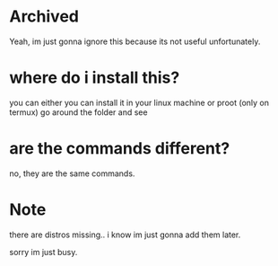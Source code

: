 # Archived

Yeah, im just gonna ignore this because its not useful unfortunately.


# where do i install this?

you can either you can install it in your linux machine or proot (only on termux)
go around the folder and see

# are the commands different?

no, they are the same commands.

# Note

there are distros missing.. i know im just gonna add them later.

sorry im just busy.
